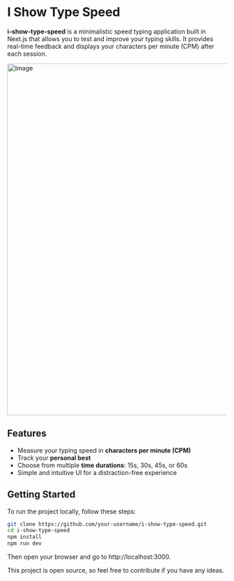 # I Show Type Speed

**i-show-type-speed** is a minimalistic speed typing application built in Next.js that allows you to test and improve your typing skills. It provides real-time feedback and displays your characters per minute (CPM) after each session.

<img width="1521" height="807" alt="Image" src="https://github.com/user-attachments/assets/b587c88e-c9e3-48bf-b32e-e78e4b90e68f" />

## Features

- Measure your typing speed in **characters per minute (CPM)**
- Track your **personal best**
- Choose from multiple **time durations**: 15s, 30s, 45s, or 60s
- Simple and intuitive UI for a distraction-free experience

## Getting Started

To run the project locally, follow these steps:

```bash
git clone https://github.com/your-username/i-show-type-speed.git
cd i-show-type-speed
npm install
npm run dev
```

Then open your browser and go to http://localhost:3000.


This project is open source, so feel free to contribute if you have any ideas.
